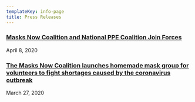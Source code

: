 ```yaml
---
templateKey: info-page
title: Press Releases
---
```

### [Masks Now Coalition and National PPE Coalition Join Forces](https://medium.com/themasksnowcoalition/masks-now-coalition-and-national-ppe-coalition-join-forces-press-release-4087785d244a?source=collection_home---6------2-----------------------)

April 8, 2020

### [The Masks Now Coalition launches homemade mask group for volunteers to fight shortages caused by the coronavirus outbreak](https://drive.google.com/file/d/1aTWVGrWhtOOVfSRirz0y0GovyfJrHRfb/view?usp=sharing)

March 27, 2020